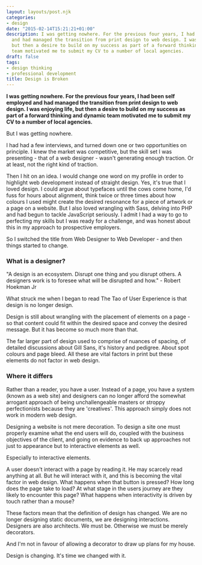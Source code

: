 ```yaml
---
layout: layouts/post.njk
categories:
- design
date: "2015-02-14T15:21:21+01:00"
description: I was getting nowhere. For the previous four years, I had been self employed
  and had managed the transition from print design to web design. I was enjoying life,
  but then a desire to build on my success as part of a forward thinking and dynamic
  team motivated me to submit my CV to a number of local agencies.
draft: false
tags:
- design thinking
- professional development
title: Design is Broken
---
```


**I was getting nowhere. For the previous four years, I had been self employed and had managed the transition from print design to web design. I was enjoying life, but then a desire to build on my success as part of a forward thinking and dynamic team motivated me to submit my CV to a number of local agencies.**

But I was getting nowhere.

I had had a few interviews, and turned down one or two opportunities on principle. I knew the market was competitive, but the skill set I was presenting - that of a web designer - wasn't generating enough traction. Or at least, not the right kind of traction.

Then I hit on an idea. I would change one word on my profile in order to highlight web development instead of straight design. Yes, it's true that I loved design. I could argue about typefaces until the cows come home, I'd fuss for hours about alignment, think twice or three times about how colours I used might create the desired resonance for a piece of artwork or a page on a website. But I also loved wrangling with Sass, delving into PHP and had begun to tackle JavaScript seriously. I admit I had a way to go to perfecting my skills but I was ready for a challenge, and was honest about this in my approach to prospective employers.

So I switched the title from Web Designer to Web Developer - and then things started to change.

### What is a designer?

 "A design is an ecosystem. Disrupt one thing and you disrupt others. A designers work is to foresee what will be disrupted and how." - Robert Hoekman Jr

What struck me when I began to read The Tao of User Experience is that design is no longer design.

Design is still about wrangling with the placement of elements on a page - so that content could fit within the desired space and convey the desired message. But it has become so much more than that.

The far larger part of design used to comprise of nuances of spacing, of detailed discussions about Gill Sans, it's history and pedigree. About spot colours and page bleed. All these are vital factors in print but these elements do not factor in web design.


### Where it differs

Rather than a reader, you have a user. Instead of a page, you have a system (known as a web site) and designers can no longer afford the somewhat arrogant approach of being unchallengeable masters or stroppy perfectionists because they are 'creatives'. This approach simply does not work in modern web design.

Designing a website is not mere decoration. To design a site one must properly examine what the end users will do, coupled with the business objectives of the client, and going on evidence to back up approaches not just to appearance but to interactive elements as well.

Especially to interactive elements.

A user doesn't interact with a page by reading it. He may scarcely read anything at all. But he will interact with it, and this is becoming the vital factor in web design. What happens when that button is pressed? How long does the page take to load?  At what stage in the users journey are they likely to encounter this page? What happens when interactivity is driven by touch rather than a mouse?

These factors mean that the definition of design has changed. We are no longer designing static documents, we are designing interactions. Designers are also architects. We must be. Otherwise we must be merely decorators.

And I'm not in favour of allowing a decorator to draw up plans for my house.

Design is changing. It's time we changed with it.
